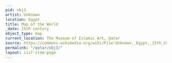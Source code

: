 ```yaml
---
pid: obj3
artist: Unknown
location: Egypt
title: Map of the World
_date: 15th century
object_type: map
current_location: The Museum of Islamic Art, Qatar
source: https://commons.wikimedia.org/wiki/File:Unknown,_Egypt,_15th_Century_-_Map_of_World_-_Google_Art_Project.jpg
permalink: "/qatar/obj3/"
layout: iiif-item-page
---
```

